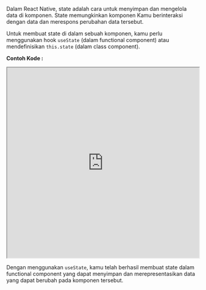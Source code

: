 Dalam React Native, state adalah cara untuk menyimpan dan mengelola data di komponen. State memungkinkan komponen Kamu berinteraksi dengan data dan merespons perubahan data tersebut.

Untuk membuat state di dalam sebuah komponen, kamu perlu menggunakan hook `useState` (dalam functional component) atau mendefinisikan `this.state` (dalam class component).

**Contoh Kode :**

<iframe src="https://snack.expo.dev/@doltons/state" height="500" width="100%"></iframe>

<!-- ```jsx
import React, { useState } from "react";
import { View, Text, Button } from "react-native";

const StateExample = () => {
  const [count, _] = useState(0);

  return (
    <View>
      <Text>Nilai count: {count}</Text>
    </View>
  );
};

export default StateExample;
``` -->

Dengan menggunakan `useState`, kamu telah berhasil membuat state dalam functional component yang dapat menyimpan dan merepresentasikan data yang dapat berubah pada komponen tersebut.
